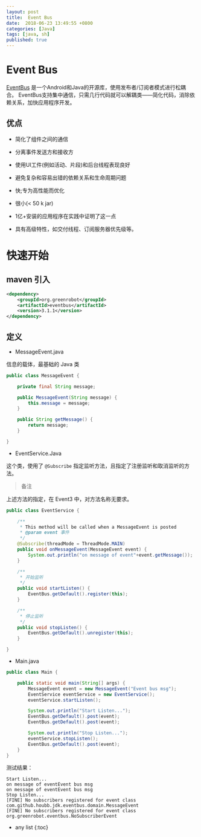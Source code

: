 ```yaml
---
layout: post
title:  Event Bus
date:  2018-06-23 13:49:55 +0800
categories: [Java]
tags: [java, sh]
published: true
---
```


# Event Bus

[EventBus](http://greenrobot.org/eventbus/) 是一个Android和Java的开源库，使用发布者/订阅者模式进行松耦合。
EventBus支持集中通信，只需几行代码就可以解耦类——简化代码，消除依赖关系，加快应用程序开发。

## 优点

- 简化了组件之间的通信

- 分离事件发送方和接收方

- 使用UI工件(例如活动、片段)和后台线程表现良好

- 避免复杂和容易出错的依赖关系和生命周期问题

- 快;专为高性能而优化

- 很小(< 50 k jar)

- 1亿+安装的应用程序在实践中证明了这一点

- 具有高级特性，如交付线程、订阅服务器优先级等。

# 快速开始

## maven 引入

```xml
<dependency>
    <groupId>org.greenrobot</groupId>
    <artifactId>eventbus</artifactId>
    <version>3.1.1</version>
</dependency>
```

## 定义

- MessageEvent.java

信息的载体，最基础的 Java 类

```java
public class MessageEvent {

    private final String message;

    public MessageEvent(String message) {
        this.message = message;
    }

    public String getMessage() {
        return message;
    }

}
```

- EventService.Java

这个类，使用了 `@Subscribe` 指定监听方法，且指定了注册监听和取消监听的方法。

> 备注 

上述方法的指定，在 Event3 中，对方法名称无要求。

```java
public class EventService {

    /**
     * This method will be called when a MessageEvent is posted
     * @param event 事件
     */
    @Subscribe(threadMode = ThreadMode.MAIN)
    public void onMessageEvent(MessageEvent event) {
        System.out.println("on message of event"+event.getMessage());
    }

    /**
     * 开始监听
     */
    public void startListen() {
        EventBus.getDefault().register(this);
    }

    /**
     * 停止监听
     */
    public void stopListen() {
        EventBus.getDefault().unregister(this);
    }

}
```

- Main.java

```java
public class Main {

    public static void main(String[] args) {
        MessageEvent event = new MessageEvent("Event bus msg");
        EventService eventService = new EventService();
        eventService.startListen();

        System.out.println("Start Listen...");
        EventBus.getDefault().post(event);
        EventBus.getDefault().post(event);

        System.out.println("Stop Listen...");
        eventService.stopListen();
        EventBus.getDefault().post(event);
    }
}
```

测试结果：

```
Start Listen...
on message of eventEvent bus msg
on message of eventEvent bus msg
Stop Listen...
[FINE] No subscribers registered for event class com.github.houbb.jdk.eventbus.domain.MessageEvent
[FINE] No subscribers registered for event class org.greenrobot.eventbus.NoSubscriberEvent
```

* any list
{:toc}







